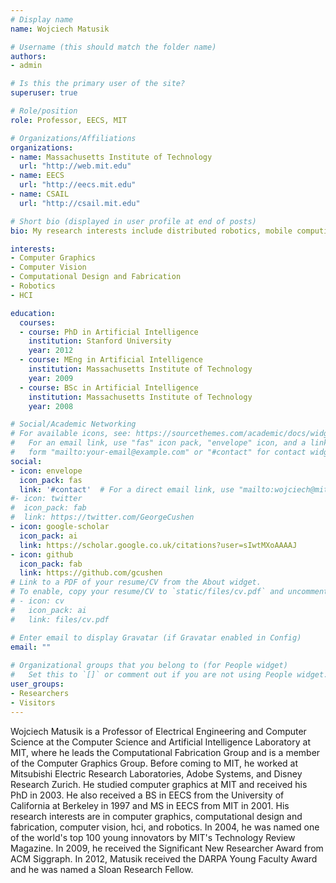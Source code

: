 ```yaml
---
# Display name
name: Wojciech Matusik

# Username (this should match the folder name)
authors:
- admin

# Is this the primary user of the site?
superuser: true

# Role/position
role: Professor, EECS, MIT

# Organizations/Affiliations
organizations:
- name: Massachusetts Institute of Technology
  url: "http://web.mit.edu"
- name: EECS
  url: "http://eecs.mit.edu"
- name: CSAIL
  url: "http://csail.mit.edu" 

# Short bio (displayed in user profile at end of posts)
bio: My research interests include distributed robotics, mobile computing and programmable matter.

interests:
- Computer Graphics
- Computer Vision
- Computational Design and Fabrication
- Robotics
- HCI

education:
  courses:
  - course: PhD in Artificial Intelligence
    institution: Stanford University
    year: 2012
  - course: MEng in Artificial Intelligence
    institution: Massachusetts Institute of Technology
    year: 2009
  - course: BSc in Artificial Intelligence
    institution: Massachusetts Institute of Technology
    year: 2008

# Social/Academic Networking
# For available icons, see: https://sourcethemes.com/academic/docs/widgets/#icons
#   For an email link, use "fas" icon pack, "envelope" icon, and a link in the
#   form "mailto:your-email@example.com" or "#contact" for contact widget.
social:
- icon: envelope
  icon_pack: fas
  link: '#contact'  # For a direct email link, use "mailto:wojciech@mit.edu".
#- icon: twitter
#  icon_pack: fab
#  link: https://twitter.com/GeorgeCushen
- icon: google-scholar
  icon_pack: ai
  link: https://scholar.google.co.uk/citations?user=sIwtMXoAAAAJ
- icon: github
  icon_pack: fab
  link: https://github.com/gcushen
# Link to a PDF of your resume/CV from the About widget.
# To enable, copy your resume/CV to `static/files/cv.pdf` and uncomment the lines below.  
# - icon: cv
#   icon_pack: ai
#   link: files/cv.pdf

# Enter email to display Gravatar (if Gravatar enabled in Config)
email: ""
  
# Organizational groups that you belong to (for People widget)
#   Set this to `[]` or comment out if you are not using People widget.  
user_groups:
- Researchers
- Visitors
---
```


Wojciech Matusik is a Professor of Electrical Engineering and Computer Science at the Computer Science and Artificial Intelligence Laboratory at MIT, where he leads the Computational Fabrication Group and is a member of the Computer Graphics Group. Before coming to MIT, he worked at Mitsubishi Electric Research Laboratories, Adobe Systems, and Disney Research Zurich. He studied computer graphics at MIT and received his PhD in 2003. He also received a BS in EECS from the University of California at Berkeley in 1997 and MS in EECS from MIT in 2001. His research interests are in computer graphics, computational design and fabrication, computer vision, hci, and robotics. In 2004, he was named one of the world's top 100 young innovators by MIT's Technology Review Magazine. In 2009, he received the Significant New Researcher Award from ACM Siggraph. In 2012, Matusik received the DARPA Young Faculty Award and he was named a Sloan Research Fellow.